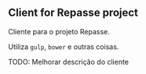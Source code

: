 Client for Repasse project
--

Cliente para o projeto Repasse.

Utiliza `gulp`, `bower` e outras coisas.

TODO: Melhorar descrição do cliente
